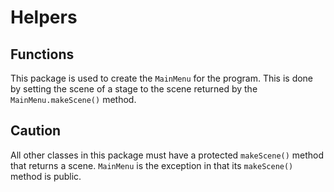 # Helpers
## Functions
This package is used to create the `MainMenu` for the program. This is done by setting the scene of a stage to the scene
returned by the `MainMenu.makeScene()` method.

## Caution
All other classes in this package must have a protected `makeScene()` method that returns a scene.  `MainMenu` is the exception in that its `makeScene()` method is public.
